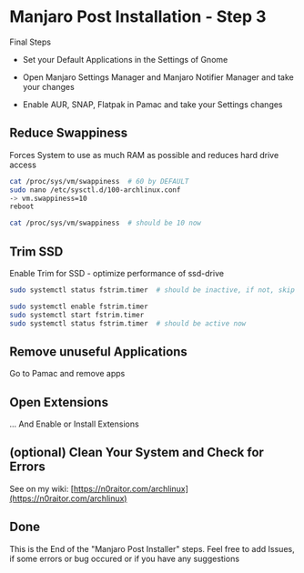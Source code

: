 # Manjaro Post Installation - Step 3

Final Steps

* Set your Default Applications in the Settings of Gnome

* Open Manjaro Settings Manager and Manjaro Notifier Manager and take your changes

* Enable AUR, SNAP, Flatpak in Pamac and take your Settings changes

## Reduce Swappiness
Forces System to use as much RAM as possible and reduces hard drive access

```bash
cat /proc/sys/vm/swappiness  # 60 by DEFAULT
sudo nano /etc/sysctl.d/100-archlinux.conf
-> vm.swappiness=10
reboot

cat /proc/sys/vm/swappiness  # should be 10 now
```

## Trim SSD
Enable Trim for SSD - optimize performance of ssd-drive

```bash
sudo systemctl status fstrim.timer  # should be inactive, if not, skip to next heading

sudo systemctl enable fstrim.timer
sudo systemctl start fstrim.timer
sudo systemctl status fstrim.timer  # should be active now
```

## Remove unuseful Applications
Go to Pamac and remove apps

## Open Extensions
... And Enable or Install Extensions

## (optional) Clean Your System and Check for Errors
See on my wiki: [https://n0raitor.com/archlinux](https://n0raitor.com/archlinux)

## Done
This is the End of the "Manjaro Post Installer" steps. Feel free to add Issues, if some errors or bug occured or if you have any suggestions

